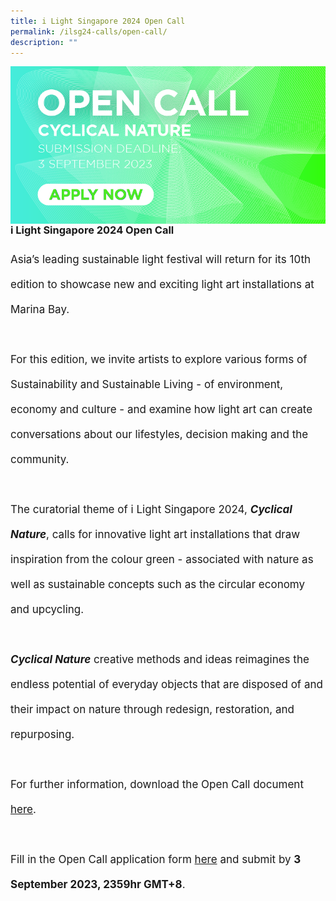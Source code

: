 ```yaml
---
title: i Light Singapore 2024 Open Call
permalink: /ilsg24-calls/open-call/
description: ""
---
```

<img align="left" src="/images/ILSG24%20Calls/ilsg2024-opencall.jpg">

### i Light Singapore 2024 Open Call 
<p style="font-size:17px; line-height:40px">
Asia’s leading sustainable light festival will return for its 10th edition to showcase new and exciting light art installations at Marina Bay.
<br><br>
For this edition, we invite artists to explore various forms of Sustainability and Sustainable Living - of environment, economy and culture - and examine how light art can create conversations about our lifestyles, decision making and the community.
<br><br>
The curatorial theme of i Light Singapore 2024, <b><i>Cyclical Nature</i></b>, calls for innovative light art installations that draw inspiration from the colour green - associated with nature as well as sustainable concepts such as the circular economy and upcycling.
<br><br>
<b><i>Cyclical Nature</i></b> creative methods and ideas reimagines the endless potential of everyday objects that are disposed of and their impact on nature through redesign, restoration, and repurposing.
<br><br>
For further information, download the Open Call document <a href="">here</a>.
<br><br>
Fill in the Open Call application form&nbsp;<a target="_blank" href="https://forms.gle/XKDSqi3wo1KNoKGq9">here</a> and submit by <b>3 September 2023, 2359hr GMT+8</b>.</p>